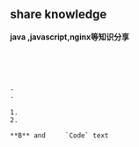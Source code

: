 ## share knowledge
**java ,javascript,nginx等知识分享**
 
###  


``` 
 

 

-  
-  

1.  
2.  

**B** and     `Code` text

 
```


###  

 
###  

